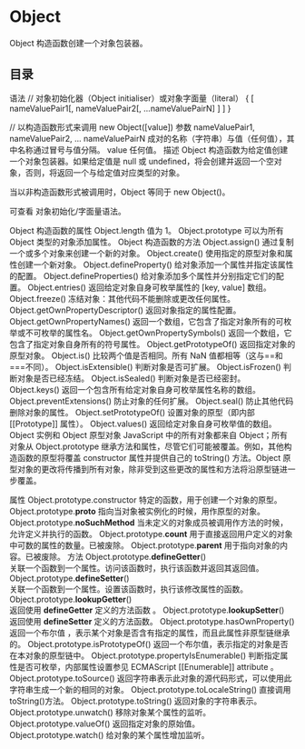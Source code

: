 # Object

Object 构造函数创建一个对象包装器。

## 目录

语法
// 对象初始化器（Object initialiser）或对象字面量（literal）
{ [ nameValuePair1[, nameValuePair2[, ...nameValuePairN] ] ] }

// 以构造函数形式来调用
new Object([value])
参数
nameValuePair1, nameValuePair2, ... nameValuePairN
成对的名称（字符串）与值（任何值），其中名称通过冒号与值分隔。
value
任何值。
描述
Object 构造函数为给定值创建一个对象包装器。如果给定值是 null 或 undefined，将会创建并返回一个空对象，否则，将返回一个与给定值对应类型的对象。

当以非构造函数形式被调用时，Object 等同于 new Object()。

可查看 对象初始化/字面量语法。

Object 构造函数的属性
Object.length
值为 1。
Object.prototype
可以为所有 Object 类型的对象添加属性。
Object 构造函数的方法
Object.assign()
通过复制一个或多个对象来创建一个新的对象。
Object.create()
使用指定的原型对象和属性创建一个新对象。
Object.defineProperty()
给对象添加一个属性并指定该属性的配置。
Object.defineProperties()
给对象添加多个属性并分别指定它们的配置。
Object.entries()
返回给定对象自身可枚举属性的 [key, value] 数组。
Object.freeze()
冻结对象：其他代码不能删除或更改任何属性。
Object.getOwnPropertyDescriptor()
返回对象指定的属性配置。
Object.getOwnPropertyNames()
返回一个数组，它包含了指定对象所有的可枚举或不可枚举的属性名。
Object.getOwnPropertySymbols()
返回一个数组，它包含了指定对象自身所有的符号属性。
Object.getPrototypeOf()
返回指定对象的原型对象。
Object.is()
比较两个值是否相同。所有 NaN 值都相等（这与==和===不同）。
Object.isExtensible()
判断对象是否可扩展。
Object.isFrozen()
判断对象是否已经冻结。
Object.isSealed()
判断对象是否已经密封。
Object.keys()
返回一个包含所有给定对象自身可枚举属性名称的数组。
Object.preventExtensions()
防止对象的任何扩展。
Object.seal()
防止其他代码删除对象的属性。
Object.setPrototypeOf()
设置对象的原型（即内部 [[Prototype]] 属性）。
Object.values()
返回给定对象自身可枚举值的数组。
Object 实例和 Object 原型对象
JavaScript 中的所有对象都来自 Object；所有对象从 Object.prototype 继承方法和属性，尽管它们可能被覆盖。例如，其他构造函数的原型将覆盖 constructor 属性并提供自己的 toString() 方法。Object 原型对象的更改将传播到所有对象，除非受到这些更改的属性和方法将沿原型链进一步覆盖。

属性
Object.prototype.constructor
特定的函数，用于创建一个对象的原型。
Object.prototype.**proto**
指向当对象被实例化的时候，用作原型的对象。
Object.prototype.**noSuchMethod**
当未定义的对象成员被调用作方法的时候，允许定义并执行的函数。
Object.prototype.**count**
用于直接返回用户定义的对象中可数的属性的数量。已被废除。
Object.prototype.**parent**
用于指向对象的内容。已被废除。
方法
Object.prototype.**defineGetter**()  
关联一个函数到一个属性。访问该函数时，执行该函数并返回其返回值。
Object.prototype.**defineSetter**()  
关联一个函数到一个属性。设置该函数时，执行该修改属性的函数。
Object.prototype.**lookupGetter**()  
返回使用 **defineGetter** 定义的方法函数 。
Object.prototype.**lookupSetter**()  
返回使用 **defineSetter** 定义的方法函数。
Object.prototype.hasOwnProperty()
返回一个布尔值 ，表示某个对象是否含有指定的属性，而且此属性非原型链继承的。
Object.prototype.isPrototypeOf()
返回一个布尔值，表示指定的对象是否在本对象的原型链中。
Object.prototype.propertyIsEnumerable()
判断指定属性是否可枚举，内部属性设置参见 ECMAScript [[Enumerable]] attribute 。
Object.prototype.toSource()
返回字符串表示此对象的源代码形式，可以使用此字符串生成一个新的相同的对象。
Object.prototype.toLocaleString()
直接调用 toString()方法。
Object.prototype.toString()
返回对象的字符串表示。
Object.prototype.unwatch()
移除对象某个属性的监听。
Object.prototype.valueOf()
返回指定对象的原始值。
Object.prototype.watch()
给对象的某个属性增加监听。
